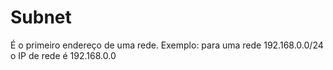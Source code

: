 # Subnet

É o primeiro endereço de uma rede. Exemplo: para uma rede 192.168.0.0/24 o IP de rede é 192.168.0.0
